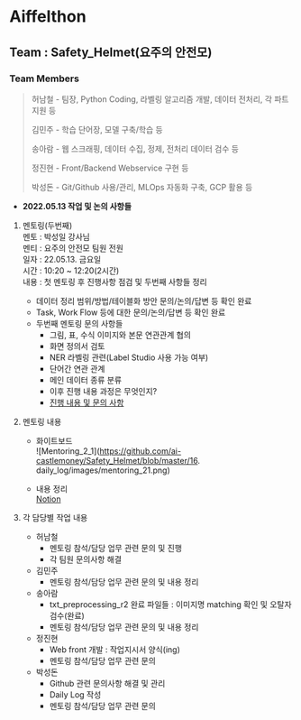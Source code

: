 # Aiffelthon
## Team : Safety_Helmet(요주의 안전모)
### Team Members
> 허남철 - 팀장, Python Coding, 라벨링 알고리즘 개발, 데이터 전처리, 각 파트 지원 등
>
> 김민주 - 학습 단어장, 모델 구축/학습 등
>
> 송아람 - 웹 스크래핑, 데이터 수집, 정제, 전처리 데이터 검수 등
>
> 정진현 - Front/Backend Webservice 구현 등
>
> 박성돈 - Git/Github 사용/관리, MLOps 자동화 구축, GCP 활용 등

- __2022.05.13 작업 및 논의 사항들__
1. 멘토링(두번째)  
멘토 : 박성일 강사님  
멘티 : 요주의 안전모 팀원 전원  
일자 : 22.05.13. 금요일  
시간 : 10:20 ~ 12:20(2시간)  
내용 : 첫 멘토링 후 진행사항 점검 및 두번째 사항들 정리  
    - 데이터 정리 범위/방법/테이블화 방안 문의/논의/답변 등 확인 완료  
    - Task, Work Flow 등에 대한 문의/논의/답변 등 확인 완료
    - 두번째 멘토링 문의 사항들
        - 그림, 표, 수식 이미지와 본문 연관관계 협의  
        - 화면 정의서 검토  
        - NER 라벨링 관련(Label Studio 사용 가능 여부)  
        - 단어간 연관 관계  
        - 메인 데이터 종류 분류  
        - 이후 진행 내용 과정은 무엇인지?  
        - [진행 내용 및 문의 사항](https://modulabs.notion.site/22-05-12-d06b0b6119374485943014b9109576ba)  


2. 멘토링 내용  
    - 화이트보드  
    ![Mentoring_2_1](https://github.com/ai-castlemoney/Safety_Helmet/blob/master/16. daily_log/images/mentoring_21.png)  

    - 내용 정리  
    [Notion](https://modulabs.notion.site/22-05-13-90da5c10c6094b6f9b3f5bc0c93c2436)  


4. 각 담당별 작업 내용  
    - 허남철  
        - 멘토링 참석/담당 업무 관련 문의 및 진행  
        - 각 팀원 문의사항 해결  
    - 김민주  
        - 멘토링 참석/담당 업무 관련 문의 및 내용 정리  
    - 송아람  
        - txt_preprocessing_r2 완료 파일들 : 이미지명 matching 확인 및 오탈자 검수(완료)  
        - 멘토링 참석/담당 업무 관련 문의 및 내용 정리  
    - 정진현  
        - Web front 개발 : 작업지시서 양식(ing)  
        - 멘토링 참석/담당 업무 관련 문의  
    - 박성돈  
        - Github 관련 문의사항 해결 및 관리  
        - Daily Log 작성  
        - 멘토링 참석/담당 업무 관련 문의  
        